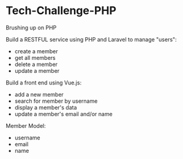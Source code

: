 # Tech-Challenge-PHP

Brushing up on PHP

Build a RESTFUL service using PHP and Laravel to manage "users":

- create a member
- get all members
- delete a member
- update a member

Build a front end using Vue.js:

- add a new member
- search for member by username
- display a member's data
- update a member's email and/or name

Member Model:
- username
- email
- name
